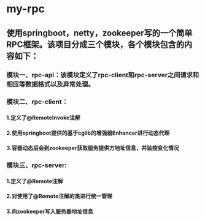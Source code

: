 # my-rpc
## 使用springboot，netty，zookeeper写的一个简单RPC框架。该项目分成三个模块，各个模块包含的内容如下：  
### 模块一、rpc-api：该模块定义了rpc-client和rpc-server之间请求和相应等数据格式以及异常处理。  
### 模块二、rpc-client：  
  #### 1.定义了@RemoteInvoke注解  
  #### 2.使用springboot提供的基于cglib的增强器Enhancer进行动态代理  
  #### 3.容器动态后会到zookeeper获取服务提供方地址信息，并监控变化情况  
### 模块三、rpc-server:  
  #### 1.定义了@Remote注解  
  #### 2.对使用了@Remote注解的类进行统一管理  
  #### 3.向zookeeper写入服务器地址信息  
